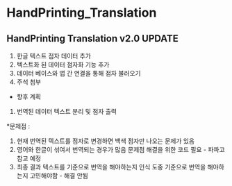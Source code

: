 # HandPrinting_Translation

## HandPrinting Translation v2.0 UPDATE

1. 한글 텍스트 점자 데이터 추가
2. 텍스트화 된 데이터 점자화 기능 추가
3. 데이터 베이스와 앱 간 연결을 통해 점자 불러오기
4. 주석 첨부

- 향후 계획
1. 번역된 데이터 텍스트 분리 및 점자 출력

*문제점 :

1. 현재 번역된 텍스트를 점자로 변경하면 백색 점자만 나오는 문제가 있음
2. 영어와 한글이 섞여서 번역되는 경우가 많음 문제점 해결을 위한 코드 필요 - 파파고 참고 예정
3. 최종 결과 텍스트를 기준으로 번역을 해야하는지 인식 도중 기준으로 번역을 해야하는지 고민해야함 - 해결 안됨
